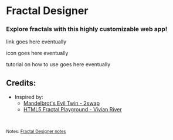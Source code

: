 # Fractal Designer

### Explore fractals with this highly customizable web app!

link goes here eventually

icon goes here eventually

tutorial on how to use goes here eventually

## Credits:

* Inspired by: 
  * [Mandelbrot's Evil Twin - 2swap](https://www.youtube.com/watch?v=Ed1gsyxxwM0)
  * [HTML5 Fractal Playground - Vivian River](https://vivianriver.github.io/HTML5_Fractal_Playground/)

<br>

<sub>Notes: [Fractal Designer notes](https://docs.google.com/document/d/13tithOCH7woGWPm8fSwfKxqKwVKlFpPNgDcpjn5IUss/edit?usp=sharing)</sub>
